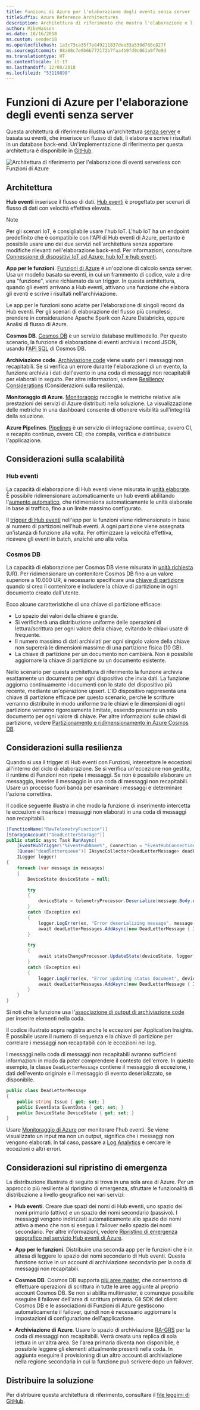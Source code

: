 ```yaml
---
title: Funzioni di Azure per l'elaborazione degli eventi senza server
titleSuffix: Azure Reference Architectures
description: Architettura di riferimento che mostra l'elaborazione e l'inserimento di eventi senza server
author: MikeWasson
ms.date: 10/16/2018
ms.custom: seodec18
ms.openlocfilehash: 1a3c73ca35f7e849211837dee33a530d786c827f
ms.sourcegitcommit: 88a68c7e9b6b772172b7faa4b9fd9c061a9f7e9d
ms.translationtype: HT
ms.contentlocale: it-IT
ms.lasthandoff: 12/08/2018
ms.locfileid: "53119898"
---
```

# <a name="serverless-event-processing-using-azure-functions"></a>Funzioni di Azure per l'elaborazione degli eventi senza server

Questa architettura di riferimento illustra un'architettura [senza server](https://azure.microsoft.com/solutions/serverless/) e basata su eventi, che inserisce un flusso di dati, li elabora e scrive i risultati in un database back-end. Un'implementazione di riferimento per questa architettura è disponibile in [GitHub][github].

![Architettura di riferimento per l'elaborazione di eventi serverless con Funzioni di Azure](./_images/serverless-event-processing.png)

## <a name="architecture"></a>Architettura

**Hub eventi** inserisce il flusso di dati. [Hub eventi][eh] è progettato per scenari di flusso di dati con velocità effettiva elevata.

> [!NOTE]
> Per gli scenari IoT, è consigliabile usare l'hub IoT. L'hub IoT ha un endpoint predefinito che è compatibile con l'API di Hub eventi di Azure, pertanto è possibile usare uno dei due servizi nell'architettura senza apportare modifiche rilevanti nell'elaborazione back-end. Per informazioni, consultare [Connessione di dispositivi IoT ad Azure: hub IoT e hub eventi][iot].

**App per le funzioni**. [Funzioni di Azure][functions] è un'opzione di calcolo senza server. Usa un modello basato su eventi, in cui un frammento di codice, vale a dire una "funzione", viene richiamato da un trigger. In questa architettura, quando gli eventi arrivano a Hub eventi, attivano una funzione che elabora gli eventi e scrive i risultati nell'archiviazione.

Le app per le funzioni sono adatte per l'elaborazione di singoli record da Hub eventi. Per gli scenari di elaborazione del flusso più complessi, prendere in considerazione Apache Spark con Azure Databricks, oppure Analisi di flusso di Azure.

**Cosmos DB**. [Cosmos DB][cosmosdb] è un servizio database multimodello. Per questo scenario, la funzione di elaborazione di eventi archivia i record JSON, usando l'[API SQL][cosmosdb-sql] di Cosmos DB.

**Archiviazione code**. [Archiviazione code][queue] viene usato per i messaggi non recapitabili. Se si verifica un errore durante l'elaborazione di un evento, la funzione archivia i dati dell'evento in una coda di messaggi non recapitabili per elaborali in seguito. Per altre informazioni, vedere [Resiliency Considerations](#resiliency-considerations) (Considerazioni sulla resilienza).

**Monitoraggio di Azure**. [Monitoraggio][monitor] raccoglie le metriche relative alle prestazioni dei servizi di Azure distribuiti nella soluzione. La visualizzazione delle metriche in una dashboard consente di ottenere visibilità sull'integrità della soluzione.

**Azure Pipelines**. [Pipelines][pipelines] è un servizio di integrazione continua, ovvero CI, e recapito continuo, ovvero CD, che compila, verifica e distribuisce l'applicazione.

## <a name="scalability-considerations"></a>Considerazioni sulla scalabilità

### <a name="event-hubs"></a>Hub eventi

La capacità di elaborazione di Hub eventi viene misurata in [unità elaborate][eh-throughput]. È possibile ridimensionare automaticamente un hub eventi abilitando l'[aumento automatico][eh-autoscale], che ridimensiona automaticamente le unità elaborate in base al traffico, fino a un limite massimo configurato.

Il [trigger di Hub eventi][eh-trigger] nell'app per le funzioni viene ridimensionato in base al numero di partizioni nell'hub eventi. A ogni partizione viene assegnata un'istanza di funzione alla volta. Per ottimizzare la velocità effettiva, ricevere gli eventi in batch, anziché uno alla volta.

### <a name="cosmos-db"></a>Cosmos DB

La capacità di elaborazione per Cosmos DB viene misurata in [unità richiesta][ru] (UR). Per ridimensionare un contenitore Cosmos DB fino a un valore superiore a 10.000 UR, è necessario specificare una [chiave di partizione][partition-key] quando si crea il contenitore e includere la chiave di partizione in ogni documento creato dall'utente.

Ecco alcune caratteristiche di una chiave di partizione efficace:

- Lo spazio dei valori della chiave è grande.
- Si verificherà una distribuzione uniforme delle operazioni di lettura/scrittura per ogni valore della chiave, evitando le chiavi usate di frequente.
- Il numero massimo di dati archiviati per ogni singolo valore della chiave non supererà le dimensioni massime di una partizione fisica (10 GB).
- La chiave di partizione per un documento non cambierà. Non è possibile aggiornare la chiave di partizione su un documento esistente.

Nello scenario per questa architettura di riferimento la funzione archivia esattamente un documento per ogni dispositivo che invia dati. La funzione aggiorna continuamente i documenti con lo stato del dispositivo più recente, mediante un'operazione upsert. L'ID dispositivo rappresenta una chiave di partizione efficace per questo scenario, perché le scritture verranno distribuite in modo uniforme tra le chiavi e le dimensioni di ogni partizione verranno rigorosamente limitate, essendo presente un solo documento per ogni valore di chiave. Per altre informazioni sulle chiavi di partizione, vedere [Partizionamento e ridimensionamento in Azure Cosmos DB][cosmosdb-scale].

## <a name="resiliency-considerations"></a>Considerazioni sulla resilienza

Quando si usa il trigger di Hub eventi con Funzioni, intercettare le eccezioni all'interno del ciclo di elaborazione. Se si verifica un'eccezione non gestita, il runtime di Funzioni non ripete i messaggi. Se non è possibile elaborare un messaggio, inserire il messaggio in una coda di messaggi non recapitabili. Usare un processo fuori banda per esaminare i messaggi e determinare l'azione correttiva.

Il codice seguente illustra in che modo la funzione di inserimento intercetta le eccezioni e inserisce i messaggi non elaborati in una coda di messaggi non recapitabili.

```csharp
[FunctionName("RawTelemetryFunction")]
[StorageAccount("DeadLetterStorage")]
public static async Task RunAsync(
    [EventHubTrigger("%EventHubName%", Connection = "EventHubConnection", ConsumerGroup ="%EventHubConsumerGroup%")]EventData[] messages,
    [Queue("deadletterqueue")] IAsyncCollector<DeadLetterMessage> deadLetterMessages,
    ILogger logger)
{
    foreach (var message in messages)
    {
        DeviceState deviceState = null;

        try
        {
            deviceState = telemetryProcessor.Deserialize(message.Body.Array, logger);
        }
        catch (Exception ex)
        {
            logger.LogError(ex, "Error deserializing message", message.SystemProperties.PartitionKey, message.SystemProperties.SequenceNumber);
            await deadLetterMessages.AddAsync(new DeadLetterMessage { Issue = ex.Message, EventData = message });
        }

        try
        {
            await stateChangeProcessor.UpdateState(deviceState, logger);
        }
        catch (Exception ex)
        {
            logger.LogError(ex, "Error updating status document", deviceState);
            await deadLetterMessages.AddAsync(new DeadLetterMessage { Issue = ex.Message, EventData = message, DeviceState = deviceState });
        }
    }
}
```

Si noti che la funzione usa l'[associazione di output di archiviazione code][queue-binding] per inserire elementi nella coda.

Il codice illustrato sopra registra anche le eccezioni per Application Insights. È possibile usare il numero di sequenza e la chiave di partizione per correlare i messaggi non recapitabili con le eccezioni nei log.

I messaggi nella coda di messaggi non recapitabili avranno sufficienti informazioni in modo da poter comprendere il contesto dell'errore. In questo esempio, la classe `DeadLetterMessage` contiene il messaggio di eccezione, i dati dell'evento originale e il messaggio di evento deserializzato, se disponibile.

```csharp
public class DeadLetterMessage
{
    public string Issue { get; set; }
    public EventData EventData { get; set; }
    public DeviceState DeviceState { get; set; }
}
```

Usare [Monitoraggio di Azure][monitor] per monitorare l'hub eventi. Se viene visualizzato un input ma non un output, significa che i messaggi non vengono elaborati. In tal caso, passare a [Log Analytics][log-analytics] e cercare le eccezioni o altri errori.

## <a name="disaster-recovery-considerations"></a>Considerazioni sul ripristino di emergenza

La distribuzione illustrata di seguito si trova in una sola area di Azure. Per un approccio più resiliente al ripristino di emergenza, sfruttare le funzionalità di distribuzione a livello geografico nei vari servizi:

- **Hub eventi**. Creare due spazi dei nomi di Hub eventi, uno spazio dei nomi primario (attivo) e un spazio dei nomi secondario (passivo). I messaggi vengono indirizzati automaticamente allo spazio dei nomi attivo a meno che non si esegua il failover nello spazio dei nomi secondario. Per altre informazioni, vedere [Ripristino di emergenza geografico nel servizio Hub eventi di Azure][eh-dr].

- **App per le funzioni**. Distribuire una seconda app per le funzioni che è in attesa di leggere lo spazio dei nomi secondario di Hub eventi. Questa funzione scrive in un account di archiviazione secondario per la coda di messaggi non recapitabili.

- **Cosmos DB**. Cosmos DB supporta [più aree master][cosmosdb-geo], che consentono di effettuare operazioni di scrittura in tutte le aree aggiunte al proprio account Cosmos DB. Se non si abilita multimaster, è comunque possibile eseguire il failover dell'area di scrittura primaria. Gli SDK del client Cosmos DB e le associazioni di Funzioni di Azure gestiscono automaticamente il failover, quindi non è necessario aggiornare le impostazioni di configurazione dell'applicazione.

- **Archiviazione di Azure**. Usare lo spazio di archiviazione [RA-GRS][ra-grs] per la coda di messaggi non recapitabili. Verrà creata una replica di sola lettura in un'altra area. Se l'area primaria diventa non disponibile, è possibile leggere gli elementi attualmente presenti nella coda. In aggiunta eseguire il provisioning di un altro account di archiviazione nella regione secondaria in cui la funzione può scrivere dopo un failover.

## <a name="deploy-the-solution"></a>Distribuire la soluzione

Per distribuire questa architettura di riferimento, consultare il [file leggimi di GitHub][readme].

<!-- links -->

[cosmosdb]: /azure/cosmos-db/introduction
[cosmosdb-geo]: /azure/cosmos-db/distribute-data-globally
[cosmosdb-scale]: /azure/cosmos-db/partition-data
[cosmosdb-sql]: /azure/cosmos-db/sql-api-introduction
[eh]: /azure/event-hubs/
[eh-autoscale]: /azure/event-hubs/event-hubs-auto-inflate
[eh-dr]: /azure/event-hubs/event-hubs-geo-dr
[eh-throughput]: /azure/event-hubs/event-hubs-features#throughput-units
[eh-trigger]: /azure/azure-functions/functions-bindings-event-hubs
[functions]: /azure/azure-functions/functions-overview
[iot]: /azure/iot-hub/iot-hub-compare-event-hubs
[log-analytics]: /azure/log-analytics/log-analytics-queries
[monitor]: /azure/azure-monitor/overview
[partition-key]: /azure/cosmos-db/partition-data
[pipelines]: /azure/devops/pipelines/index
[queue]: /azure/storage/queues/storage-queues-introduction
[queue-binding]: /azure/azure-functions/functions-bindings-storage-queue#output
[ra-grs]: /azure/storage/common/storage-redundancy-grs
[ru]: /azure/cosmos-db/request-units

[github]: https://github.com/mspnp/serverless-reference-implementation
[readme]: https://github.com/mspnp/serverless-reference-implementation/blob/master/README.md
